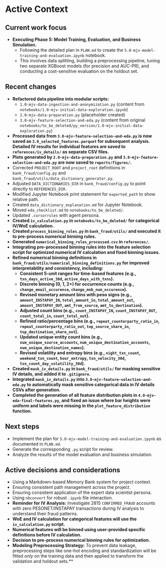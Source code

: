 # Active Context

## Current work focus

*   **Executing Phase 5: Model Training, Evaluation, and Business Simulation.**
    *   Following the detailed plan in `PLAN.md` to create the `5.0-mjv-model-training-and-evaluation.ipynb` notebook.
    *   This involves data splitting, building a preprocessing pipeline, tuning two separate XGBoost models (for precision and AUC-PR), and conducting a cost-sensitive evaluation on the holdout set.

## Recent changes

*   **Refactored data pipeline into modular scripts:**
    *   `1.0-mjv-data-ingestion-and-anonymization.py` (content from `notebooks/1.0-mjv-initial-data-exploration.ipynb`)
    *   `2.0-mjv-data-preparation.py` (placeholder created)
    *   `3.0-mjv-feature-selection-and-eda.py` (content from original `notebooks/to_be_deleted/py_version/1.0-mjv-initial-data-exploration.py`)
*   **Processed data from `3.0-mjv-feature-selection-and-eda.py` is now saved as `3.0_selected_features.parquet` for subsequent analysis. Detailed IV results for individual features are saved to `references/iv_details/` as separate CSV files.**
*   **Plots generated by `2.0-mjv-data-preparation.py` and `3.0-mjv-feature-selection-and-eda.py` are now saved to `reports/figures/`.**
*   Corrected `PROJECT_ROOT` and `project_root` definitions in `bank_fraud/config.py` and `bank_fraud/utils/data_dictionary_generator.py`.
*   Adjusted `DATA_DICTIONARIES_DIR` in `bank_fraud/config.py` to point directly to `REFERENCES_DIR`.
*   Modified Jupyter Notebook print statement for `exported_path` to show relative path.
*   Created `data_dictionary_explanation.md` for Jupyter Notebook.
*   Moved `eda_checklist.md` to `notebooks/to_be_deleted/`.
*   Updated `.cursorrules` with agent persona.
*   **Created `iv_calculation.py` in `notebooks/to_be_deleted/` for categorical IV/WoE calculation.**
*   **Created `process_binning_rules.py` in `bank_fraud/utils/` and executed it to pre-process numerical binning rules.**
*   **Generated `numerical_binning_rules_processed.csv` in `references/`.**
*   **Integrating pre-processed binning rules into the feature selection script for optimized numerical IV calculation and fixed binning issues.**
*   **Refined numerical binning definitions in `bank_fraud/utils/numerical_binning_definitions.py` for improved interpretability and consistency, including:**
    *   **Consistent 5-unit ranges for time-based features (e.g., `txn_days_active_30d`, `active_days_with_txns`).**
    *   **Discrete binning (0, 1, 2+) for occurrence counts (e.g., `change_email_occurence`, `change_mob_num_occurence`).**
    *   **Revised monetary amount bins with peso signs (e.g., `amount_INSTAPAY_IN`, `total_amount_in`, `total_amount_out`, `amount_INSTAPAY_OUT`, `amt_from_source`, `amt_to_destination`).**
    *   **Adjusted count bins (e.g., `count_INSTAPAY_IN`, `count_INSTAPAY_OUT`, `count_total_in`, `count_total_out`).**
    *   **Refined ratio/percentage bins (e.g., `repeat_counterparty_ratio_in`, `repeat_counterparty_ratio_out`, `top_source_share_in`, `top_destination_share_out`).**
    *   **Updated unique entity count bins (e.g., `num_unique_source_accounts`, `num_unique_destination_accounts`, `num_unique_destination_names`).**
    *   **Revised volatility and entropy bins (e.g., `night_txn_count`, `weekend_txn_count`, `hour_entropy`, `txn_velocity_30d`, `txn_count_day_volatility_30d`).**
*   **Created `mask_iv_details.py` in `bank_fraud/utils/` for masking sensitive IV details, and added it to `.gitignore`.**
*   **Integrated `mask_iv_details.py` into `3.0-mjv-feature-selection-and-eda.py` to automatically mask sensitive categorical data in IV details CSVs after generation.**
*   **Completed the generation of all feature distribution plots in `4.0-mjv-eda-final-features.py`, and fixed an issue where bar heights were uniform and labels were missing in the `plot_feature_distribution` function.**

## Next steps

*   Implement the plan for `5.0-mjv-model-training-and-evaluation.ipynb` as documented in `PLAN.md`.
*   Generate the corresponding `.py` script for review.
*   Analyze the results of the model evaluation and business simulation.

## Active decisions and considerations

*   Using a Markdown-based Memory Bank system for project context.
*   Ensuring consistent path management across the project.
*   Ensuring consistent application of the expert data scientist persona.
*   Using `nbconvert` for robust `.ipynb` file interaction.
*   **Reminder for IV Analysis:** Investigate 2815 `CONFIRMED_FRAUD` accounts with zero PESONET/INSTAPAY transactions during IV analysis to understand their fraud patterns.
*   **WoE and IV calculation for categorical features will use the `iv_calculation.py` script.**
*   **Numerical features will be binned using user-provided specific definitions before IV calculation.**
*   **Decision to pre-process numerical binning rules for optimization.**
*   **Modeling Preprocessing Strategy:** To prevent data leakage, preprocessing steps like one-hot encoding and standardization will be fitted *only* on the training data and then applied to transform the validation and holdout sets.**